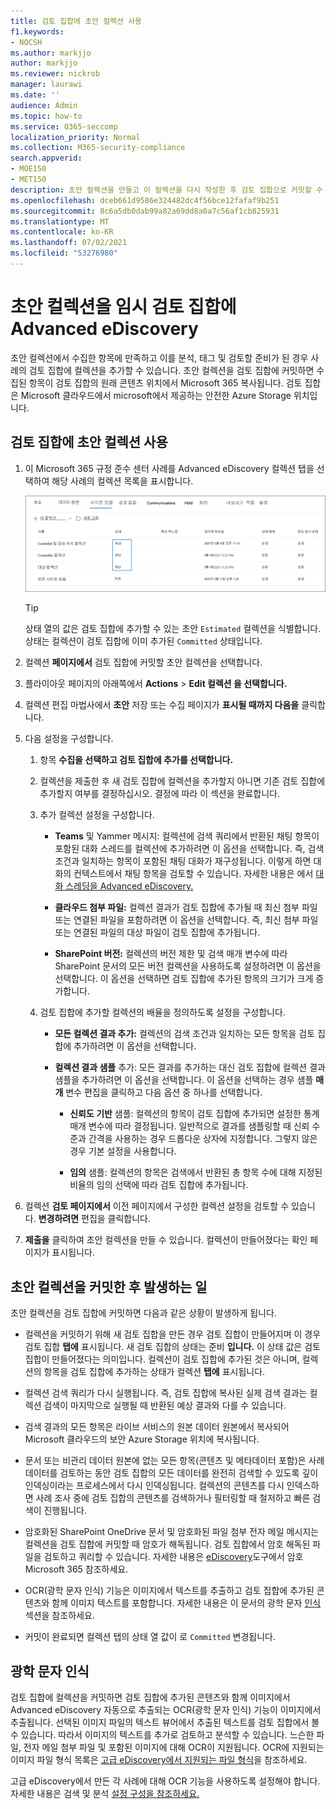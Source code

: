 ```yaml
---
title: 검토 집합에 초안 컬렉션 사용
f1.keywords:
- NOCSH
ms.author: markjjo
author: markjjo
ms.reviewer: nickrob
manager: laurawi
ms.date: ''
audience: Admin
ms.topic: how-to
ms.service: O365-seccomp
localization_priority: Normal
ms.collection: M365-security-compliance
search.appverid:
- MOE150
- MET150
description: 초안 컬렉션을 만들고 이 컬렉션을 다시 작성한 후 검토 집합으로 커밋할 수 있습니다. 초안 컬렉션을 커밋하면 수집된 항목이 사례의 검토 집합에 추가됩니다. 수집된 항목이 검토 집합에 들어오면 분석, 검토 및 내보낼 수 있습니다.
ms.openlocfilehash: dceb661d9586e324482dc4f56bce12fafaf9b251
ms.sourcegitcommit: 8c6a5db0dab99a82a69dd8a0a7c56af1cb825931
ms.translationtype: MT
ms.contentlocale: ko-KR
ms.lasthandoff: 07/02/2021
ms.locfileid: "53276980"
---
```

# <a name="commit-a-draft-collection-to-a-review-set-in-advanced-ediscovery"></a>초안 컬렉션을 임시 검토 집합에 Advanced eDiscovery

초안 컬렉션에서 수집한 항목에 만족하고 이를 분석, 태그 및 검토할 준비가 된 경우 사례의 검토 집합에 컬렉션을 추가할 수 있습니다. 초안 컬렉션을 검토 집합에 커밋하면 수집된 항목이 검토 집합의 원래 콘텐츠 위치에서 Microsoft 365 복사됩니다. 검토 집합은 Microsoft 클라우드에서 microsoft에서 제공하는 안전한 Azure Storage 위치입니다.

## <a name="commit-a-draft-collection-to-a-review-set"></a>검토 집합에 초안 컬렉션 사용

1. 이 Microsoft 365 규정 준수 센터 사례를 Advanced eDiscovery 컬렉션 탭을 선택하여 해당 사례의 컬렉션 목록을 표시합니다. 

   ![사례의 컬렉션 목록](../media/CommitDraftCollections1.png)

   > [!TIP]
   > 상태 열의 값은 검토 집합에 추가할 수 있는 초안 `Estimated` 컬렉션을 식별합니다.  상태는 컬렉션이 검토 집합에 이미 추가된 `Committed` 상태입니다.

2. 컬렉션 **페이지에서** 검토 집합에 커밋할 초안 컬렉션을 선택합니다.

3. 플라이아웃 페이지의 아래쪽에서 **Actions**  >  **Edit 컬렉션 을 선택합니다.**

4. 컬렉션 편집 마법사에서 **초안** 저장 또는 수집 페이지가 **표시될 때까지 다음을** 클릭합니다.

5. 다음 설정을 구성합니다.

   1. 항목 **수집을 선택하고 검토 집합에 추가를 선택합니다.**

   2. 컬렉션을 제출한 후 새 검토 집합에 컬렉션을 추가할지 아니면 기존 검토 집합에 추가할지 여부를 결정하십시오. 결정에 따라 이 섹션을 완료합니다.

   3. 추가 컬렉션 설정을 구성합니다.

       - **Teams** 및 Yammer 메시지: 컬렉션에 검색 쿼리에서 반환된 채팅 항목이 포함된 대화 스레드를 컬렉션에 추가하려면 이 옵션을 선택합니다. 즉, 검색 조건과 일치하는 항목이 포함된 채팅 대화가 재구성됩니다. 이렇게 하면 대화의 컨텍스트에서 채팅 항목을 검토할 수 있습니다. 자세한 내용은 에서 [대화 스레딩을 Advanced eDiscovery.](conversation-review-sets.md)

       - **클라우드 첨부 파일:** 컬렉션 결과가 검토 집합에 추가될 때 최신 첨부 파일 또는 연결된 파일을 포함하려면 이 옵션을 선택합니다. 즉, 최신 첨부 파일 또는 연결된 파일의 대상 파일이 검토 집합에 추가됩니다.

       - **SharePoint 버전:** 컬렉션의 버전 제한 및 검색 매개 변수에 따라 SharePoint 문서의 모든 버전 컬렉션을 사용하도록 설정하려면 이 옵션을 선택합니다. 이 옵션을 선택하면 검토 집합에 추가된 항목의 크기가 크게 증가합니다.

   4. 검토 집합에 추가할 컬렉션의 배율을 정의하도록 설정을 구성합니다.

      - **모든 컬렉션 결과 추가:** 컬렉션의 검색 조건과 일치하는 모든 항목을 검토 집합에 추가하려면 이 옵션을 선택합니다.

      - **컬렉션 결과 샘플** 추가: 모든 결과를 추가하는 대신 검토 집합에 컬렉션 결과 샘플을 추가하려면 이 옵션을 선택합니다. 이 옵션을 선택하는 경우 샘플 **매개** 변수 편집을 클릭하고 다음 옵션 중 하나를 선택합니다.

         - **신뢰도 기반** 샘플: 컬렉션의 항목이 검토 집합에 추가되면 설정한 통계 매개 변수에 따라 결정됩니다. 일반적으로 결과를 샘플링할 때 신뢰 수준과 간격을 사용하는 경우 드롭다운 상자에 지정합니다. 그렇지 않은 경우 기본 설정을 사용합니다.

         - **임의** 샘플: 컬렉션의 항목은 검색에서 반환된 총 항목 수에 대해 지정된 비율의 임의 선택에 따라 검토 집합에 추가됩니다.

6. 컬렉션 **검토 페이지에서** 이전 페이지에서 구성한 컬렉션 설정을 검토할 수 있습니다. **변경하려면** 편집을 클릭합니다.

7. **제출을** 클릭하여 초안 컬렉션을 만들 수 있습니다. 컬렉션이 만들어졌다는 확인 페이지가 표시됩니다.

## <a name="what-happens-after-you-commit-a-draft-collection"></a>초안 컬렉션을 커밋한 후 발생하는 일

초안 컬렉션을 검토 집합에 커밋하면 다음과 같은 상황이 발생하게 됩니다.

- 컬렉션을 커밋하기 위해 새 검토 집합을 만든 경우 검토 집합이 만들어지며 이 경우 검토 집합 **탭에** 표시됩니다. 새 검토 집합의 상태는 준비 **입니다.** 이 상태 값은 검토 집합이 만들어졌다는 의미입니다. 컬렉션이 검토 집합에 추가된 것은 아니며, 컬렉션의 항목을 검토 집합에 추가하는 상태가 컬렉션 **탭에** 표시됩니다.

- 컬렉션 검색 쿼리가 다시 실행됩니다. 즉, 검토 집합에 복사된 실제 검색 결과는 컬렉션 검색이 마지막으로 실행될 때 반환된 예상 결과와 다를 수 있습니다.

- 검색 결과의 모든 항목은 라이브 서비스의 원본 데이터 원본에서 복사되어 Microsoft 클라우드의 보안 Azure Storage 위치에 복사됩니다.

- 문서 또는 비관리 데이터 원본에 없는 모든 항목(콘텐츠 및 메타데이터 포함)은 사례 데이터를 검토하는 동안 검토 집합의 모든 데이터를 완전히 검색할 수 있도록 깊이 인덱싱이라는 프로세스에서 다시 인덱싱됩니다. 컬렉션의 콘텐츠를 다시 인덱스하면 사례 조사 중에 검토 집합의 콘텐츠를 검색하거나 필터링할 때 철저하고 빠른 검색이 진행됩니다.

- 암호화된 SharePoint OneDrive 문서 및 암호화된 파일 첨부 전자 메일 메시지는 컬렉션을 검토 집합에 커밋할 때 암호가 해독됩니다. 검토 집합에서 암호 해독된 파일을 검토하고 쿼리할 수 있습니다. 자세한 내용은 [eDiscovery](ediscovery-decryption.md)도구에서 암호 Microsoft 365 참조하세요.

- OCR(광학 문자 인식) 기능은 이미지에서 텍스트를 추출하고 검토 집합에 추가된 콘텐츠와 함께 이미지 텍스트를 포함합니다. 자세한 내용은 이 문서의 광학 문자 [인식](#optical-character-recognition) 섹션을 참조하세요.

- 커밋이 완료되면 컬렉션 탭의 상태 열 값이 로  `Committed` 변경됩니다.

## <a name="optical-character-recognition"></a>광학 문자 인식

검토 집합에 컬렉션을 커밋하면 검토 집합에 추가된 콘텐츠와 함께 이미지에서 Advanced eDiscovery 자동으로 추출되는 OCR(광학 문자 인식) 기능이 이미지에서 추출됩니다. 선택된 이미지 파일의 텍스트 뷰어에서 추출된 텍스트를 검토 집합에서 볼 수 있습니다. 따라서 이미지의 텍스트를 추가로 검토하고 분석할 수 있습니다. 느슨한 파일, 전자 메일 첨부 파일 및 포함된 이미지에 대해 OCR이 지원됩니다. OCR에 지원되는 이미지 파일 형식 목록은 [고급 eDiscovery에서 지원되는 파일 형식](supported-filetypes-ediscovery20.md#image)을 참조하세요.

고급 eDiscovery에서 만든 각 사례에 대해 OCR 기능을 사용하도록 설정해야 합니다. 자세한 내용은 검색 및 분석 [설정 구성을 참조하세요.](configure-search-and-analytics-settings-in-advanced-ediscovery.md#optical-character-recognition-ocr)
